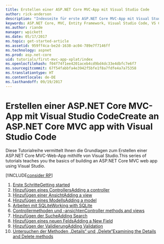 ```yaml
---
title: Erstellen einer ASP.NET Core MVC-App mit Visual Studio Code
author: rick-anderson
description: "Indexseite für erste ASP.NET Core MVC-App mit Visual Studio Code"
keywords: ASP.NET Core, MVC, Entity Framework, Visual Studio Code, VS Code
ms.author: riande
manager: wpickett
ms.date: 05/17/2017
ms.topic: get-started-article
ms.assetid: 959ff4ca-be2d-1638-ac04-789e7f7146ff
ms.technology: aspnet
ms.prod: asp.net-core
uid: tutorials/first-mvc-app-xplat/index
ms.openlocfilehash: f04f74f1ee4201aceb4cd9bd4dc33e4dbfc7e6f7
ms.sourcegitcommit: 67f54fabbfa4e3942f5bfe1f8a7fdfe4a7a75358
ms.translationtype: HT
ms.contentlocale: de-DE
ms.lasthandoff: 09/19/2017
---
```

# <a name="create-an-aspnet-core-mvc-app-with-visual-studio-code"></a><span data-ttu-id="b98fc-104">Erstellen einer ASP.NET Core MVC-App mit Visual Studio Code</span><span class="sxs-lookup"><span data-stu-id="b98fc-104">Create an ASP.NET Core MVC app with Visual Studio Code</span></span>

<span data-ttu-id="b98fc-105">Diese Tutorialreihe vermittelt Ihnen die Grundlagen zum Erstellen einer ASP.NET Core MVC-Web-App mithilfe von Visual Studio.</span><span class="sxs-lookup"><span data-stu-id="b98fc-105">This series of tutorials teaches you the basics of building an ASP.NET Core MVC web app using Visual Studio.</span></span> 

[!INCLUDE[consider RP](../../includes/razor.md)]

1. [<span data-ttu-id="b98fc-106">Erste Schritte</span><span class="sxs-lookup"><span data-stu-id="b98fc-106">Getting started</span></span>](start-mvc.md)
2. [<span data-ttu-id="b98fc-107">Hinzufügen eines Controllers</span><span class="sxs-lookup"><span data-stu-id="b98fc-107">Adding a controller</span></span>](adding-controller.md)
3. [<span data-ttu-id="b98fc-108">Hinzufügen einer Ansicht</span><span class="sxs-lookup"><span data-stu-id="b98fc-108">Adding a view</span></span>](adding-view.md)
4. [<span data-ttu-id="b98fc-109">Hinzufügen eines Modells</span><span class="sxs-lookup"><span data-stu-id="b98fc-109">Adding a model</span></span>](adding-model.md)
5. [<span data-ttu-id="b98fc-110">Arbeiten mit SQLite</span><span class="sxs-lookup"><span data-stu-id="b98fc-110">Working with SQLite</span></span>](working-with-sql.md)
6. [<span data-ttu-id="b98fc-111">Controllermethoden und -ansichten</span><span class="sxs-lookup"><span data-stu-id="b98fc-111">Controller methods and views</span></span>](controller-methods-views.md)
7. [<span data-ttu-id="b98fc-112">Hinzufügen der Suche</span><span class="sxs-lookup"><span data-stu-id="b98fc-112">Adding Search</span></span>](search.md)
8. [<span data-ttu-id="b98fc-113">Hinzufügen eines neuen Felds</span><span class="sxs-lookup"><span data-stu-id="b98fc-113">Adding a New Field</span></span>](new-field.md)
9. [<span data-ttu-id="b98fc-114">Hinzufügen der Validierung</span><span class="sxs-lookup"><span data-stu-id="b98fc-114">Adding Validation</span></span>](validation.md)
10. [<span data-ttu-id="b98fc-115">Untersuchen der Methoden „Details“ und „Delete“</span><span class="sxs-lookup"><span data-stu-id="b98fc-115">Examining the Details and Delete methods</span></span>](xref:tutorials/first-mvc-app/details)
